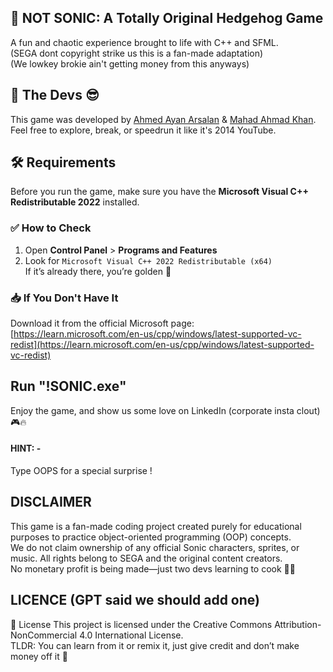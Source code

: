 ## 🚫 NOT SONIC: A Totally Original Hedgehog Game
 A fun and chaotic experience brought to life with C++ and SFML.\
(SEGA dont copyright strike us this is a fan-made adaptation)\
(We lowkey brokie ain't getting money from this anyways)

## 👤 The Devs 😎
This game was developed by [Ahmed Ayan Arsalan](https://www.linkedin.com/in/ayanarsalan/) & [Mahad Ahmad Khan](https://www.linkedin.com/in/mahad-khan-a17512340/).\
Feel free to explore, break, or speedrun it like it's 2014 YouTube.

## 🛠️ Requirements
Before you run the game, make sure you have the **Microsoft Visual C++ Redistributable 2022** installed.

### ✅ How to Check
1. Open **Control Panel** > **Programs and Features**
2. Look for `Microsoft Visual C++ 2022 Redistributable (x64)`  
   If it’s already there, you’re golden 🥇

### 📥 If You Don't Have It
Download it from the official Microsoft page:  
[https://learn.microsoft.com/en-us/cpp/windows/latest-supported-vc-redist](https://learn.microsoft.com/en-us/cpp/windows/latest-supported-vc-redist)

## Run "!SONIC.exe"
Enjoy the game, and show us some love on LinkedIn (corporate insta clout) 🎮🔥

#### HINT: -
Type OOPS for a special surprise !

## DISCLAIMER
This game is a fan-made coding project created purely for educational purposes to practice object-oriented programming (OOP) concepts.\
We do not claim ownership of any official Sonic characters, sprites, or music. All rights belong to SEGA and the original content creators.\
No monetary profit is being made—just two devs learning to cook 🙏🥀

## LICENCE (GPT said we should add one)
📜 License
This project is licensed under the Creative Commons Attribution-NonCommercial 4.0 International License.\
TLDR: You can learn from it or remix it, just give credit and don’t make money off it 🙏
